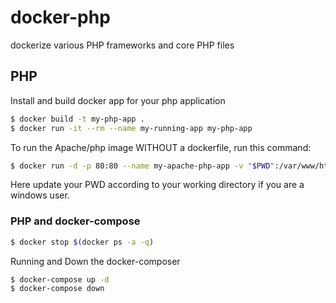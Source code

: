 # docker-php
dockerize various PHP frameworks and core PHP files

## PHP
Install and build docker app for your php application

```sh
$ docker build -t my-php-app .
$ docker run -it --rm --name my-running-app my-php-app
```

To run the Apache/php image WITHOUT a dockerfile, run this command:

```sh
$ docker run -d -p 80:80 --name my-apache-php-app -v "$PWD":/var/www/html php:7.2-apache # This line for *nix users
```
Here update your PWD according to your working directory if you are a windows user.

### PHP and docker-compose

```sh
$ docker stop $(docker ps -a -q)
```

Running and Down the docker-composer
```sh
$ docker-compose up -d
$ docker-compose down
```
